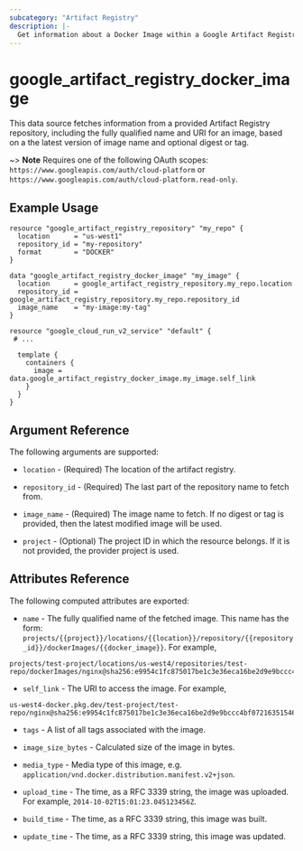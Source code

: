 ```yaml
---
subcategory: "Artifact Registry"
description: |-
  Get information about a Docker Image within a Google Artifact Registry Repository.
---
```


# google_artifact_registry_docker_image

This data source fetches information from a provided Artifact Registry repository, including the fully qualified name and URI for an image, based on a the latest version of image name and optional digest or tag.

~> **Note**
Requires one of the following OAuth scopes: `https://www.googleapis.com/auth/cloud-platform` or `https://www.googleapis.com/auth/cloud-platform.read-only`.

## Example Usage

```hcl
resource "google_artifact_registry_repository" "my_repo" {
  location      = "us-west1"
  repository_id = "my-repository"
  format        = "DOCKER"
}

data "google_artifact_registry_docker_image" "my_image" {
  location      = google_artifact_registry_repository.my_repo.location
  repository_id = google_artifact_registry_repository.my_repo.repository_id
  image_name    = "my-image:my-tag"
}

resource "google_cloud_run_v2_service" "default" {
 # ...
 
  template {
    containers {
      image = data.google_artifact_registry_docker_image.my_image.self_link
    }
  }
}
```

## Argument Reference

The following arguments are supported:

* `location` - (Required) The location of the artifact registry.

* `repository_id` - (Required) The last part of the repository name to fetch from.

* `image_name` - (Required) The image name to fetch. If no digest or tag is provided, then the latest modified image will be used.

* `project` - (Optional) The project ID in which the resource belongs. If it is not provided, the provider project is used.

## Attributes Reference

The following computed attributes are exported:

* `name` - The fully qualified name of the fetched image.  This name has the form: `projects/{{project}}/locations/{{location}}/repository/{{repository_id}}/dockerImages/{{docker_image}}`. For example, 
```
projects/test-project/locations/us-west4/repositories/test-repo/dockerImages/nginx@sha256:e9954c1fc875017be1c3e36eca16be2d9e9bccc4bf072163515467d6a823c7cf
```

* `self_link` - The URI to access the image.  For example, 
```
us-west4-docker.pkg.dev/test-project/test-repo/nginx@sha256:e9954c1fc875017be1c3e36eca16be2d9e9bccc4bf072163515467d6a823c7cf
```

* `tags` - A list of all tags associated with the image.

* `image_size_bytes` - Calculated size of the image in bytes.

* `media_type` - Media type of this image, e.g. `application/vnd.docker.distribution.manifest.v2+json`. 

* `upload_time` - The time, as a RFC 3339 string, the image was uploaded. For example, `2014-10-02T15:01:23.045123456Z`.

* `build_time` - The time, as a RFC 3339 string, this image was built. 

* `update_time` - The time, as a RFC 3339 string, this image was updated.
